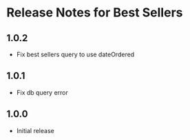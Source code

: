 # Release Notes for Best Sellers

## 1.0.2

- Fix best sellers query to use dateOrdered


## 1.0.1

- Fix db query error


## 1.0.0

- Initial release
